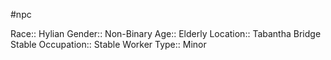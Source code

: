 #npc 

Race:: Hylian
Gender:: Non-Binary
Age:: Elderly
Location:: Tabantha Bridge Stable
Occupation:: Stable Worker
Type:: Minor
